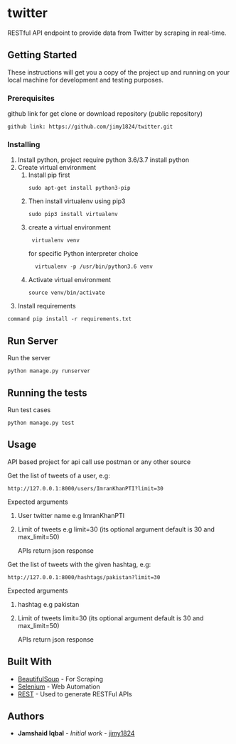 # twitter

RESTful API endpoint to provide data from Twitter by scraping in real-time. 

## Getting Started

These instructions will get you a copy of the project up and running on your local machine for development and testing purposes.

### Prerequisites

github link for get clone or download repository (public repository)

```
github link: https://github.com/jimy1824/twitter.git

```

### Installing

1. Install python, project require python 3.6/3.7 install python
2. Create virtual environment
    1. Install pip first
        ```
        sudo apt-get install python3-pip
        ```
    2. Then install virtualenv using pip3
        ```
       sudo pip3 install virtualenv
        ```
    3. create a virtual environment
        ```
         virtualenv venv
        ```
        for specific Python interpreter  choice
        ```
          virtualenv -p /usr/bin/python3.6 venv
        ```
    4. Activate virtual environment
        ``` 
        source venv/bin/activate
        ```
3. Install requirements
```
command pip install -r requirements.txt
```

## Run Server
Run the server
```
python manage.py runserver
```

## Running the tests

Run test cases 
```
python manage.py test
```

## Usage

API based project for api call use postman or any other source

Get the list of tweets of a user, e.g:
```
http://127.0.0.1:8000/users/ImranKhanPTI?limit=30
```
     
   Expected arguments
   1. User twitter name e.g ImranKhanPTI  
   2. Limit of tweets e.g limit=30 (its optional argument default is 30 and max_limit=50)
        
        APIs return json response



Get the list of tweets with the given hashtag, e.g:
```
http://127.0.0.1:8000/hashtags/pakistan?limit=30
```
Expected arguments
   1. hashtag e.g pakistan  
   2. Limit of tweets limit=30 (its optional argument default is 30 and max_limit=50)
   
        APIs return json response

## Built With

* [BeautifulSoup](https://www.crummy.com/software/BeautifulSoup/bs4/doc/) - For Scraping
* [Selenium](https://www.seleniumhq.org/) - Web Automation
* [REST](https://www.django-rest-framework.org/) - Used to generate RESTFul APIs



## Authors

* **Jamshaid Iqbal** - *Initial work* - [jimy1824](https://github.com/jimy1824)

